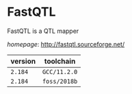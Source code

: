 # FastQTL

FastQTL is a QTL mapper

*homepage*: <http://fastqtl.sourceforge.net/>

version | toolchain
--------|----------
``2.184`` | ``GCC/11.2.0``
``2.184`` | ``foss/2018b``
